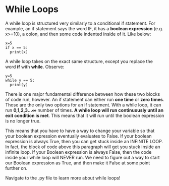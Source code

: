 # While Loops

A while loop is structured very similarly to a conditional if statement. For example, an if statement says the word IF, it has a **boolean expression** (e.g. x>=10), a colon, and then some code indented inside of it. Like below:
```
x=5
if x == 5:
  print(x)
```

A while loop takes on the exact same structure, except you replace the word **if** with **while**. Observe:
```
y=5
while y == 5:
  print(y)
```

There is one major fundamental difference between how these two blocks of code run, however. An if statement can either run **one time** or **zero times**. Those are the only two options for an if statement. With a while loop, it can run **0,1,2,3...∞** number of times. **A while loop will run continuously until an exit condition is met**. This means that it will run until the boolean expression is no longer true.

This means that you have to have a way to change your variable so that your boolean expression eventually evaluates to False. If your boolean expression is always True, then you can get stuck inside an INFINITE LOOP. In fact, the block of code above this paragraph will get you stuck inside an infinite loop. If your Boolean expression is always False, then the code inside your while loop will NEVER run. We need to figure out a way to start our Boolean expression as True, and then make it False at some point further on.

Navigate to the .py file to learn more about while loops!
